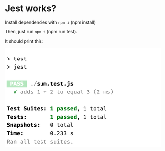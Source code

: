 # Jest works?

Install dependencies with `npm i` (npm install)

Then, just run `npm t` (npm run test).

It should print this:

![](./images/jest.png)
